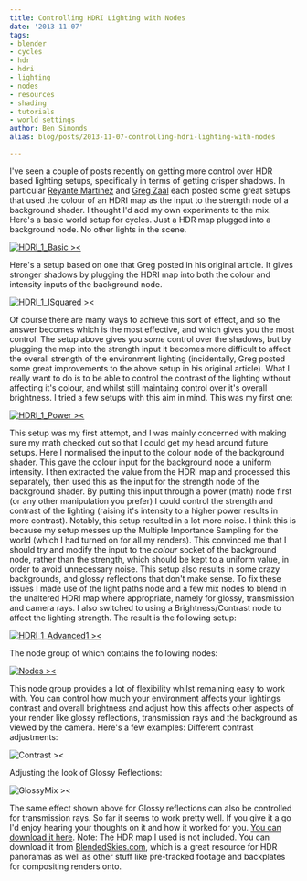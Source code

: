 ```yaml
---
title: Controlling HDRI Lighting with Nodes
date: '2013-11-07'
tags:
- blender
- cycles
- hdr
- hdri
- lighting
- nodes
- resources
- shading
- tutorials
- world settings
author: Ben Simonds
alias: blog/posts/2013-11-07-controlling-hdri-lighting-with-nodes

---
```


I've seen a couple of posts recently on getting more control over HDR based lighting setups, specifically in terms of getting crisper shadows. In particular [Reyante Martinez](http://reynantem.blogspot.co.uk/2013/07/proper-hdr-lighting-remix.html) and [Greg Zaal](http://adaptivesamples.com/2013/07/24/cif-2-hdr-lighting/) each posted some great setups that used the colour of an HDRI map as the input to the strength node of a background shader. I thought I'd add my own experiments to the mix. Here's a basic world setup for cycles. Just a HDR map plugged into a background node. No other lights in the scene.

[![HDRI_1_Basic ><](/images/old/hdri_1_basic1.png?w=950)](/images/old/hdri_1_basic1.png)

 Here's a setup based on one that Greg posted in his original article. It gives stronger shadows by plugging the HDRI map into both the colour and intensity inputs of the background node.

[![HDRI_1_ISquared ><](/images/old/hdri_1_isquared.png?w=950)](/images/old/hdri_1_isquared.png)

 Of course there are many ways to achieve this sort of effect, and so the answer becomes which is the most effective, and which gives you the most control. The setup above gives you _some_ control over the shadows, but by plugging the map into the strength input it becomes more difficult to affect the overall strength of the environment lighting (incidentally, Greg posted some great improvements to the above setup in his original article). What I really want to do is to be able to control the contrast of the lighting without affecting it's colour, and whilst still maintaing control over it's overall brightness. I tried a few setups with this aim in mind. This was my first one:

[![HDRI_1_Power ><](/images/old/hdri_1_power.png?w=950)](/images/old/hdri_1_power.png)

 This setup was my first attempt, and I was mainly concerned with making sure my math checked out so that I could get my head around future setups. Here I normalised the input to the colour node of the background shader. This gave the colour input for the background node a uniform intensity. I then extracted the value from the HDRI map and processed this separately, then used this as the input for the strength node of the background shader. By putting this input through a power (math) node first (or any other manipulation you prefer) I could control the strength and contrast of the lighting (raising it's intensity to a higher power results in more contrast). Notably, this setup resulted in a lot more noise. I think this is because my setup messes up the Multiple Importance Sampling for the world (which I had turned on for all my renders). This convinced me that I should try and modify the input to the _colour_ socket of the background node, rather than the strength, which should be kept to a uniform value, in order to avoid unnecessary noise. This setup also results in some crazy backgrounds, and glossy reflections that don't make sense. To fix these issues I made use of the light paths node and a few mix nodes to blend in the unaltered HDRI map where appropriate, namely for glossy, transmission and camera rays. I also switched to using a Brightness/Contrast node to affect the lighting strength. The result is the following setup:

[![HDRI_1_Advanced1 ><](/images/old/hdri_1_advanced1.png?w=950)](/images/old/hdri_1_advanced1.png)

 The node group of which contains the following nodes:

[![Nodes ><](/images/old/nodes.png?w=950)](/images/old/nodes.png)

 This node group provides a lot of flexibility whilst remaining easy to work with. You can control how much your environment affects your lightings contrast and overall brightness and adjust how this affects other aspects of your render like glossy reflections, transmission rays and the background as viewed by the camera. Here's a few examples: Different contrast adjustments:

![Contrast ><](/images/old/contrast.png)



 Adjusting the look of Glossy Reflections:

![GlossyMix ><](/images/old/glossymix.png)


 The same effect shown above for Glossy reflections can also be controlled for transmission rays. So far it seems to work pretty well. If you give it a go I'd enjoy hearing your thoughts on it and how it worked for you. [You can download it here](https://dl.dropboxusercontent.com/u/180363/Hosting/HDRI_Lighting%20Control_V1.blend). Note: The HDR map I used is not included. You can download it from [BlendedSkies.com](http://blendedskies.com/MediaDetails/tabid/89/ProductID/18/Default.aspx), which is a great resource for HDR panoramas as well as other stuff like pre-tracked footage and backplates for compositing renders onto.


